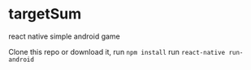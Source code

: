 # targetSum
react native simple android game

Clone this repo or download it,
run `npm install`
run `react-native run-android`
